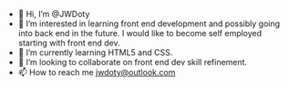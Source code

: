 - 👋 Hi, I’m @JWDoty
- 👀 I’m interested in learning front end development and possibly going into back end in the future. I would like to become self employed starting with front end dev.
- 🌱 I’m currently learning HTML5 and CSS.
- 💞️ I’m looking to collaborate on front end dev skill refinement.
- 📫 How to reach me jwdoty@outlook.com

<!---
JWDoty/JWDoty is a ✨ special ✨ repository because its `README.md` (this file) appears on your GitHub profile.
You can click the Preview link to take a look at your changes.
--->

